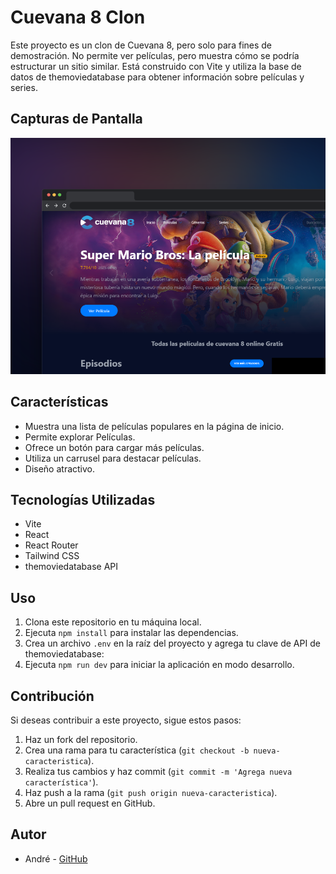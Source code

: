 # Cuevana 8 Clon

Este proyecto es un clon de Cuevana 8, pero solo para fines de demostración. No permite ver películas, pero muestra cómo se podría estructurar un sitio similar. Está construido con Vite y utiliza la base de datos de themoviedatabase para obtener información sobre películas y series.

## Capturas de Pantalla

![Captura de Pantalla](src/assets/browser-image-shots.png)

## Características

- Muestra una lista de películas populares en la página de inicio.
- Permite explorar Películas.
- Ofrece un botón para cargar más películas.
- Utiliza un carrusel para destacar películas.
- Diseño atractivo.

## Tecnologías Utilizadas

- Vite
- React
- React Router
- Tailwind CSS
- themoviedatabase API

## Uso

1. Clona este repositorio en tu máquina local.
2. Ejecuta `npm install` para instalar las dependencias.
3. Crea un archivo `.env` en la raíz del proyecto y agrega tu clave de API de themoviedatabase:
4. Ejecuta `npm run dev` para iniciar la aplicación en modo desarrollo.

## Contribución

Si deseas contribuir a este proyecto, sigue estos pasos:

1. Haz un fork del repositorio.
2. Crea una rama para tu característica (`git checkout -b nueva-caracteristica`).
3. Realiza tus cambios y haz commit (`git commit -m 'Agrega nueva característica'`).
4. Haz push a la rama (`git push origin nueva-caracteristica`).
5. Abre un pull request en GitHub.

## Autor

- André - [GitHub](https://github.com/andreponce3322)